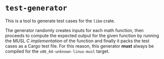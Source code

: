 # `test-generator`

This is a tool to generate test cases for the `libm` crate.

The generator randomly creates inputs for each math function, then proceeds to compute the
expected output for the given function by running the MUSL *C implementation* of the function and
finally it packs the test cases as a Cargo test file. For this reason, this generator **must**
always be compiled for the `x86_64-unknown-linux-musl` target.

